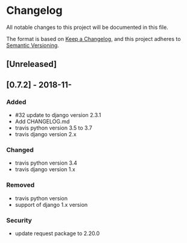 # Changelog
All notable changes to this project will be documented in this file.

The format is based on [Keep a Changelog](https://keepachangelog.com/en/1.0.0/),
and this project adheres to [Semantic Versioning](https://semver.org/spec/v2.0.0.html).

## [Unreleased]

## [0.7.2] - 2018-11-
### Added
- #32 update to django version 2.3.1
- Add CHANGELOG.md
- travis python version 3.5 to 3.7
- travis django version 2.x

### Changed
- travis python version 3.4
- travis django version 1.x

### Removed
- travis python version 
- support of django 1.x version

### Security
- update request package to 2.20.0
